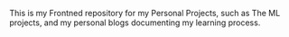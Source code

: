 This is my Frontned repository for my Personal Projects, such as The ML projects, and my personal blogs documenting my learning process.
